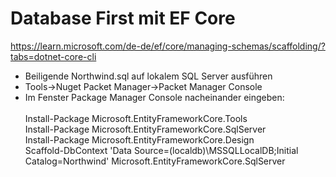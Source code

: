 ﻿# Database First mit EF Core

https://learn.microsoft.com/de-de/ef/core/managing-schemas/scaffolding/?tabs=dotnet-core-cli

- Beiligende Northwind.sql auf lokalem SQL Server ausführen
- Tools->Nuget Packet Manager->Packet Manager Console
- Im Fenster Package Manager Console nacheinander eingeben:<br><br>
Install-Package Microsoft.EntityFrameworkCore.Tools<br>
Install-Package Microsoft.EntityFrameworkCore.SqlServer<br>
Install-Package Microsoft.EntityFrameworkCore.Design<br>
Scaffold-DbContext 'Data Source=(localdb)\MSSQLLocalDB;Initial Catalog=Northwind' Microsoft.EntityFrameworkCore.SqlServer<p>